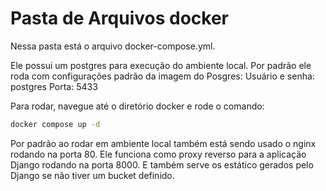 # Pasta de Arquivos docker

Nessa pasta está o arquivo docker-compose.yml. 

Ele possui um postgres para execução do ambiente local. Por padrão ele roda com configurações padrão da imagem do Posgres:
Usuário e senha: postgres
Porta: 5433

Para rodar, navegue até o diretório docker e rode o comando:

```bash
docker compose up -d
```

Por padrão ao rodar em ambiente local também está sendo usado o nginx rodando na porta 80.
Ele funciona como proxy reverso para a aplicação Django rodando na porta 8000.
E também serve os estático gerados pelo Django se não tiver um bucket definido.